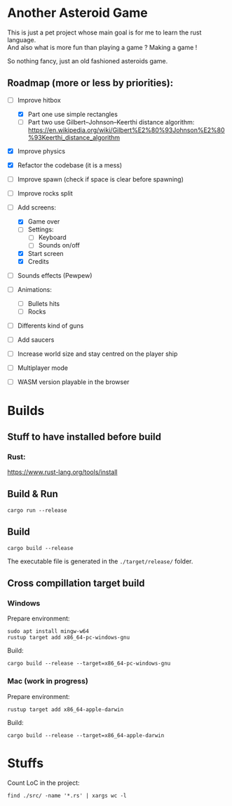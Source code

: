 # Another Asteroid Game
This is just a pet project whose main goal is for me to learn the rust language.  
And also what is more fun than playing a game ? Making a game !

So nothing fancy, just an old fashioned asteroids game.

## Roadmap (more or less by priorities):
* [ ] Improve hitbox
  * [x] Part one use simple rectangles
  * [ ] Part two use Gilbert–Johnson–Keerthi distance algorithm: https://en.wikipedia.org/wiki/Gilbert%E2%80%93Johnson%E2%80%93Keerthi_distance_algorithm
* [x] Improve physics
* [x] Refactor the codebase (it is a mess)
* [ ] Improve spawn (check if space is clear before spawning)
* [ ] Improve rocks split
* [ ] Add screens:
  * [x] Game over
  * [ ] Settings:
    * [ ] Keyboard
    * [ ] Sounds on/off
  * [x] Start screen
  * [x] Credits
* [ ] Sounds effects (Pewpew)
* [ ] Animations:
  * [ ] Bullets hits
  * [ ] Rocks
* [ ] Differents kind of guns
* [ ] Add saucers
* [ ] Increase world size and stay centred on the player ship
* [ ] Multiplayer mode
* [ ] WASM version playable in the browser


# Builds

## Stuff to have installed before build

### Rust:
https://www.rust-lang.org/tools/install


## Build & Run

```
cargo run --release
```

## Build

```
cargo build --release
```

The executable file is generated in the ```./target/release/``` folder.


## Cross compillation target build

### Windows
Prepare environment:
```
sudo apt install mingw-w64
rustup target add x86_64-pc-windows-gnu
```

Build:

```
cargo build --release --target=x86_64-pc-windows-gnu
```

### Mac (work in progress)
Prepare environment:
```
rustup target add x86_64-apple-darwin
```

Build:

```
cargo build --release --target=x86_64-apple-darwin
```

# Stuffs
Count LoC in the project:
```
find ./src/ -name '*.rs' | xargs wc -l
```
